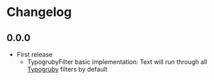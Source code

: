 # Changelog

## 0.0.0

* First release
	* TypogrubyFilter basic implementation: Text will run through all [Typogruby](https://avdgaag.github.io/typogruby/) filters by default